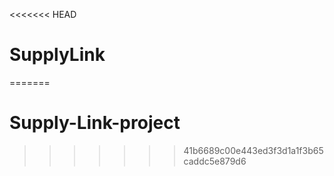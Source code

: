 <<<<<<< HEAD
# SupplyLink
=======
# Supply-Link-project
>>>>>>> 41b6689c00e443ed3f3d1a1f3b65caddc5e879d6
